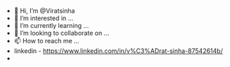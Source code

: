 - 👋 Hi, I’m @Viratsinha
- 👀 I’m interested in ...
- 🌱 I’m currently learning ...
- 💞️ I’m looking to collaborate on ...
- 📫 How to reach me ...
- linkedin - https://www.linkedin.com/in/v%C3%ADrat-sinha-87542614b/
- 

<!---
Viratsinha/Viratsinha is a ✨ special ✨ repository because its `README.md` (this file) appears on your GitHub profile.
You can click the Preview link to take a look at your changes.
--->
